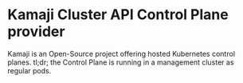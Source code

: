 # Kamaji Cluster API Control Plane provider
Kamaji is an Open-Source project offering hosted Kubernetes control planes. tl;dr; the Control Plane is running in a management cluster as regular pods.
